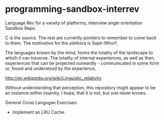 # programming-sandbox-interrev
Language Rev for a variety of platforms, interview angle orientation Sandbox Repo. 

C is the source. The rest are currently pointers to remember to come back to them.
The motivation for the plethora is Sapir-Whorf. 

The languages known by the mind, forms the totality of the landscape to which it
can traverse. The totality of internal experiences, as well as then, experiences
that can be projected outwardly - communicated in some form or, found and understood
by the experience,  


http://en.wikipedia.org/wiki/Linguistic_relativity

Without understanding that perception, this repository might appear to be an instance
within insanity. I hope, that it is not, but one never knows.  


General Cross Langugae Exercises:
   - Implement an LRU Cache. 
